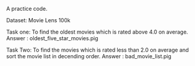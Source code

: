A practice code.

Dataset: Movie Lens 100k

Task one: To find the oldest movies which is rated above 4.0 on average.
Answer : oldest_five_star_movies.pig

Task Two: To find the movies which is rated less than 2.0 on average and sort the movie list in decending order.
Answer : bad_movie_list.pig
